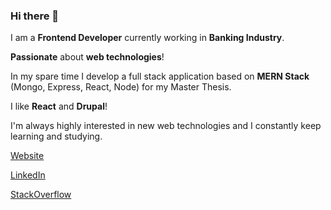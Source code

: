 ### Hi there 👋

I am a **Frontend Developer** currently working in **Banking Industry**.

**Passionate** about **web technologies**!

In my spare time I develop a full stack application based on **MERN Stack** (Mongo, Express, React, Node) for my Master Thesis.

I like **React** and **Drupal**!

I'm always highly interested in new web technologies and I constantly keep learning and studying.

[Website](https://tpliakas.com)

[LinkedIn](https://www.linkedin.com/in/theodorospliakas/)

[StackOverflow](https://stackoverflow.com/users/7622832/tpliakas)
